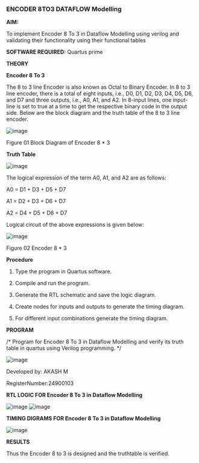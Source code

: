 ### ENCODER 8TO3 DATAFLOW Modelling

**AIM:**

To implement  Encoder 8 To 3 in Dataflow Modelling using verilog and validating their functionality using their functional tables

**SOFTWARE REQUIRED:** Quartus prime

**THEORY**

**Encoder 8 To 3**

The 8 to 3 line Encoder is also known as Octal to Binary Encoder. In 8 to 3 line encoder, there is a total of eight inputs, i.e., D0, D1, D2, D3, D4, D5, D6, and D7 and three outputs, i.e., A0, A1, and A2. In 8-input lines, one input-line is set to true at a time to get the respective binary code in the output side. Below are the block diagram and the truth table of the 8 to 3 line encoder.

![image](https://github.com/naavaneetha/ENCODER8TO3DATAFLOW/assets/154305477/0bc242c1-eb9e-4c47-afe5-30428470efc3)

Figure 01  Block Diagram of Encoder 8 * 3

**Truth Table**

![image](https://github.com/user-attachments/assets/1bad9f18-d035-4480-98da-b3d1489fd303)


The logical expression of the term A0, A1, and A2 are as follows:

A0 = D1 + D3 + D5 + D7

A1 = D2 + D3 + D6 + D7

A2 = D4 + D5 + D6 + D7

Logical circuit of the above expressions is given below:

![image](https://github.com/naavaneetha/ENCODER8TO3DATAFLOW/assets/154305477/95acaee6-c873-4c75-89eb-ef09fb158053)

Figure 02  Encoder 8 * 3

**Procedure**

1. Type the program in Quartus software.

2. Compile and run the program.

3. Generate the RTL schematic and save the logic diagram.

4. Create nodes for inputs and outputs to generate the timing diagram.

5. For different input combinations generate the timing diagram.


**PROGRAM**

/* Program for Encoder 8 To 3 in Dataflow Modelling and verify its truth table in quartus using Verilog programming. */

![image](https://github.com/user-attachments/assets/2d1b5645-bf67-482f-babb-3739e484d648)


Developed by: AKASH M

RegisterNumber:24900103


**RTL LOGIC FOR Encoder 8 To 3 in Dataflow Modelling**

![image](https://github.com/user-attachments/assets/f2e353c3-aea6-4ad6-963d-fb00598a95e7)
![image](https://github.com/user-attachments/assets/d20b9ff6-cbdc-4678-8cdf-eb302acefb0d)


**TIMING DIGRAMS FOR Encoder 8 To 3 in Dataflow Modelling**

![image](https://github.com/user-attachments/assets/ffaec25e-4b02-4563-8ee7-63ae552940cf)


**RESULTS**

Thus the Encoder 8 to 3 is designed and the truthtable is verified.




